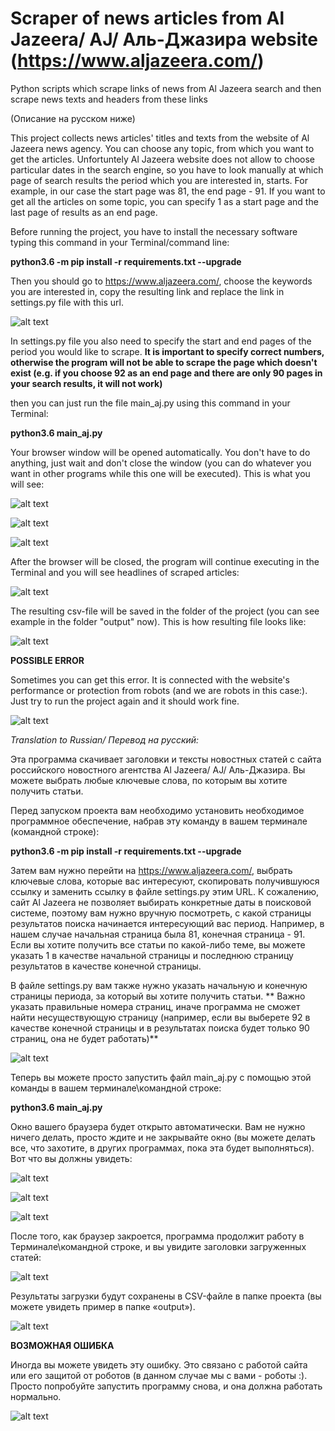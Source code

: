 # Scraper of news articles from Al Jazeera/ AJ/ Аль-Джазира website (https://www.aljazeera.com/)

Python scripts which scrape links of news from Al Jazeera search and then scrape news texts and headers from these links

(Описание на русском ниже)

This project collects news articles' titles and texts from the website of Al Jazeera news agency. You can choose any topic, from which you want to get the articles. Unfortuntely Al Jazeera website does not allow to choose particular dates in the search engine, so you have to look manually at which page of search results the period which you are interested in, starts. For example, in our case the start page was 81, the end page - 91. If you want to get all the articles on some topic, you can specify 1 as a start page and the last page of results as an end page.


Before running the project, you have to install the necessary software typing this command in your Terminal/command line:

**python3.6 -m pip install -r requirements.txt --upgrade**

Then you should go to https://www.aljazeera.com/, choose the keywords  you are interested in, copy the resulting link and replace the link in settings.py file with this url.

![alt text](https://github.com/YaKsenia/scraper_al_jazeera_news/blob/master/output/copy_link.png)

In settings.py file you also need to specify the start and end pages of the period you would like to scrape. **It is important to specify correct numbers, otherwise the program will not be able to scrape the page which doesn't exist (e.g. if you choose 92 as an end page and there are only 90 pages in your search results, it will not work)**

then you can just run the file main_aj.py using this command in your Terminal:

**python3.6 main_aj.py**

Your browser window will be opened automatically. You don't have to do anything, just wait and don't close the window (you can do whatever you want in other programs while this one will be executed). This is what you will see:


![alt text](https://github.com/YaKsenia/scraper_al_jazeera_news/blob/master/output/browser.png)

![alt text](https://github.com/YaKsenia/scraper_al_jazeera_news/blob/master/output/output1.png)

![alt text](https://github.com/YaKsenia/scraper_al_jazeera_news/blob/master/output/output2.png)


After the browser will be closed, the program will continue executing in the Terminal and you will see headlines of scraped articles:

![alt text](https://github.com/YaKsenia/scraper_al_jazeera_news/blob/master/output/output3.png)


The resulting csv-file will be saved in the folder of the project (you can see example in the folder "output" now).
This is how resulting file looks like:

![alt text](https://github.com/YaKsenia/scraper_al_jazeera_news/blob/master/output/resulting_file.png)



**POSSIBLE ERROR**

Sometimes you can get this error. It is connected with the website's performance or protection from robots (and we are robots in this case:). Just try to run the project again and it should work fine.

![alt text](https://github.com/YaKsenia/scraper_al_jazeera_news/blob/master/output/possible_error.png)







*Translation to Russian/ Перевод на русский:*



Эта программа скачивает заголовки и тексты новостных статей с сайта российского новостного  агентства Al Jazeera/ AJ/ Аль-Джазира. Вы можете выбрать любые ключевые слова, по которым вы хотите получить статьи.

Перед запуском проекта вам необходимо установить необходимое программное обеспечение, набрав эту команду в вашем терминале (командной строке):

**python3.6 -m pip install -r requirements.txt --upgrade**


Затем вам нужно перейти на https://www.aljazeera.com/, выбрать ключевые слова, которые вас интересуют, скопировать получившуюся ссылку и заменить ссылку в файле settings.py этим URL. К сожалению, сайт Al Jazeera не позволяет выбирать конкретные даты в поисковой системе, поэтому вам нужно вручную посмотреть, с какой страницы результатов поиска начинается интересующий вас период. Например, в нашем случае начальная страница была 81, конечная страница - 91. Если вы хотите получить все статьи по какой-либо теме, вы можете указать 1 в качестве начальной страницы и последнюю страницу результатов в качестве конечной страницы.

В файле settings.py вам также нужно указать начальную и конечную страницы периода, за который вы хотите получить статьи. ** Важно указать правильные номера страниц, иначе программа не сможет найти несуществующую страницу (например, если вы выберете 92 в качестве конечной страницы и в результатах поиска будет только 90 страниц, она не будет работать)**


![alt text](https://github.com/YaKsenia/scraper_al_jazeera_news/blob/master/output/copy_link.png)

Теперь вы можете просто запустить файл main_aj.py с помощью этой команды в вашем терминале\командной строке:


**python3.6 main_aj.py**


Окно вашего браузера будет открыто автоматически. Вам не нужно ничего делать, просто ждите и не закрывайте окно (вы можете делать все, что захотите, в других программах, пока эта будет выполняться). Вот что вы должны увидеть:


![alt text](https://github.com/YaKsenia/scraper_al_jazeera_news/blob/master/output/scraping_browser.png)

![alt text](https://github.com/YaKsenia/scraper_al_jazeera_news/blob/master/output/output1.png)

![alt text](https://github.com/YaKsenia/scraper_al_jazeera_news/blob/master/output/output2.png)


После того, как браузер закроется, программа продолжит работу в Терминале\командной строке, и вы увидите заголовки загруженных статей:


![alt text](https://github.com/YaKsenia/scraper_al_jazeera_news/blob/master/output/output3.png)

Результаты загрузки будут сохранены в CSV-файле в папке проекта (вы можете увидеть пример в папке «output»). 


![alt text](https://github.com/YaKsenia/scraper_al_jazeera_news/blob/master/output/resulting_file.png)


**ВОЗМОЖНАЯ ОШИБКА**

Иногда вы можете увидеть эту ошибку. Это связано с работой сайта или его защитой от роботов (в данном случае мы с вами - роботы :). Просто попробуйте запустить программу снова, и она должна работать нормально.

![alt text](https://github.com/YaKsenia/scraper_al_jazeera_news/blob/master/output/possible_error.png)

